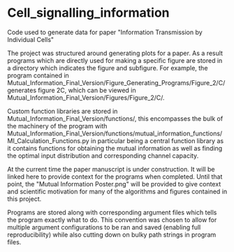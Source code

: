 # Cell_signalling_information
Code used to generate data for paper "Information Transmission by Individual Cells"

The project was structured around generating plots for a paper. As a result programs which are directly used for making a specific figure are stored in a directory which indicates the figure and subfigure. For example, the program contained in Mutual_Information_Final_Version/Figure_Generating_Programs/Figure_2/C/ generates figure 2C, which can be viewed in Mutual_Information_Final_Version/Figures/Figure_2/C/.

Custom function libraries are stored in Mutual_Information_Final_Version/functions/, this encompasses the bulk of the machinery of the program with Mutual_Information_Final_Version/functions/mutual_information_functions/MI_Calculation_Functions.py in particular being a central function library as it contains functions for obtaining the mutual information as well as finding the optimal input distribution and corresponding channel capacity.

At the current time the paper manuscript is under construction. It will be linked here to provide context for the programs when completed. Until that point, the "Mutual Information Poster.png" will be provided to give context and scientific motivation for many of the algorithms and figures contained in this project.

Programs are stored along with corresponding argument files which tells the program exactly what to do. This convention was chosen to allow for multiple argument configurations to be ran and saved (enabling full reproducibility) while also cutting down on bulky path strings in program files.
